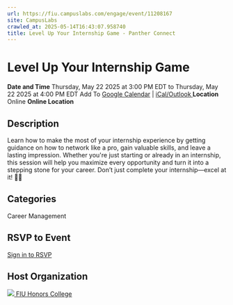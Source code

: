```yaml
---
url: https://fiu.campuslabs.com/engage/event/11208167
site: CampusLabs
crawled_at: 2025-05-14T16:43:07.958740
title: Level Up Your Internship Game - Panther Connect
---
```


# Level Up Your Internship Game
**Date and Time**
Thursday, May 22 2025 at 3:00 PM EDT  to 
Thursday, May 22 2025 at 4:00 PM EDT
Add To [Google Calendar](https://fiu.campuslabs.com/engage/event/11208167/googlepublish) | [iCal/Outlook ](https://fiu.campuslabs.com/engage/event/11208167.ics)
**Location**
Online
**Online Location**
## Description
Learn how to make the most of your internship experience by getting guidance on how to network like a pro, gain valuable skills, and leave a lasting impression. Whether you're just starting or already in an internship, this session will help you maximize every opportunity and turn it into a stepping stone for your career. Don’t just complete your internship—excel at it! 🚀💼
## Categories
Career Management
## RSVP to Event
[Sign in to RSVP](https://fiu.campuslabs.com/engage/account/login?returnUrl=/engage/event/11208167)
## Host Organization
[![](https://se-images.campuslabs.com/clink/images/57a6735a-3971-44cc-8e73-046beb07b4bc316d5ce8-e2e8-4b6a-bd44-9499d48885ab.png?preset=small-sq) FIU Honors College ](https://fiu.campuslabs.com/engage/organization/honors)
